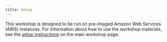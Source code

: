 ```yaml
---
title: Setup
---
```


This workshop is designed to be run on pre-imaged Amazon Web Services
(AWS) instances. For information about how to
use the workshop materials, see the
[setup instructions](https://www.datacarpentry.org/genomics-workshop/setup.html) on the main workshop page.


